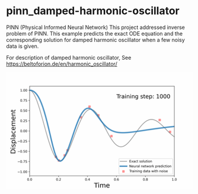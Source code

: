 # pinn_damped-harmonic-oscillator
PINN (Physical Informed Neural Network)
This project addressed inverse problem of PINN.
This example predicts the exact ODE equation and the corresponding solution for damped harmonic oscillator when a few noisy data is given.

For description of damped harmonic oscillator, See https://beltoforion.de/en/harmonic_oscillator/

![](pinn_ver5.gif)

